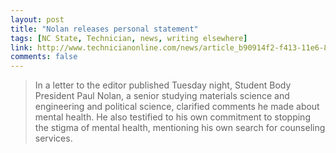 ```yaml
---
layout: post
title: "Nolan releases personal statement"
tags: [NC State, Technician, news, writing elsewhere]
link: http://www.technicianonline.com/news/article_b90914f2-f413-11e6-833c-aff4575ba1f5.html
comments: false
---
```

> In a letter to the editor published Tuesday night, Student Body President Paul Nolan, a senior studying materials science and engineering and political science, clarified comments he made about mental health. He also testified to his own commitment to stopping the stigma of mental health, mentioning his own search for counseling services.